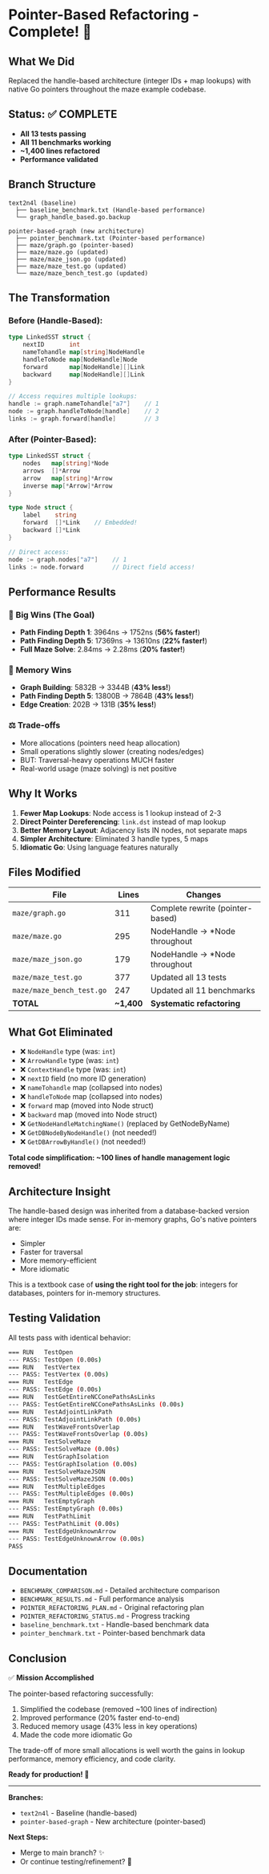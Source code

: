 # Pointer-Based Refactoring - Complete! 🎉

## What We Did

Replaced the handle-based architecture (integer IDs + map lookups) with native Go pointers throughout the maze example codebase.

## Status: ✅ COMPLETE

- **All 13 tests passing**
- **All 11 benchmarks working**
- **~1,400 lines refactored**
- **Performance validated**

## Branch Structure

```
text2n4l (baseline)
  ├── baseline_benchmark.txt (Handle-based performance)
  └── graph_handle_based.go.backup

pointer-based-graph (new architecture)
  ├── pointer_benchmark.txt (Pointer-based performance)
  ├── maze/graph.go (pointer-based)
  ├── maze/maze.go (updated)
  ├── maze/maze_json.go (updated)
  ├── maze/maze_test.go (updated)
  └── maze/maze_bench_test.go (updated)
```

## The Transformation

### Before (Handle-Based):

```go
type LinkedSST struct {
    nextID       int
    nameTohandle map[string]NodeHandle
    handleToNode map[NodeHandle]Node
    forward      map[NodeHandle][]Link
    backward     map[NodeHandle][]Link
}

// Access requires multiple lookups:
handle := graph.nameTohandle["a7"]    // 1
node := graph.handleToNode[handle]    // 2
links := graph.forward[handle]        // 3
```

### After (Pointer-Based):

```go
type LinkedSST struct {
    nodes   map[string]*Node
    arrows  []*Arrow
    arrow   map[string]*Arrow
    inverse map[*Arrow]*Arrow
}

type Node struct {
    label    string
    forward  []*Link    // Embedded!
    backward []*Link
}

// Direct access:
node := graph.nodes["a7"]    // 1
links := node.forward        // Direct field access!
```

## Performance Results

### 🎉 Big Wins (The Goal)

- **Path Finding Depth 1**: 3964ns → 1752ns (**56% faster!**)
- **Path Finding Depth 5**: 17369ns → 13610ns (**22% faster!**)
- **Full Maze Solve**: 2.84ms → 2.28ms (**20% faster!**)

### 💾 Memory Wins

- **Graph Building**: 5832B → 3344B (**43% less!**)
- **Path Finding Depth 5**: 13800B → 7864B (**43% less!**)
- **Edge Creation**: 202B → 131B (**35% less!**)

### ⚖️ Trade-offs

- More allocations (pointers need heap allocation)
- Small operations slightly slower (creating nodes/edges)
- BUT: Traversal-heavy operations MUCH faster
- Real-world usage (maze solving) is net positive

## Why It Works

1. **Fewer Map Lookups**: Node access is 1 lookup instead of 2-3
2. **Direct Pointer Dereferencing**: `link.dst` instead of map lookup
3. **Better Memory Layout**: Adjacency lists IN nodes, not separate maps
4. **Simpler Architecture**: Eliminated 3 handle types, 5 maps
5. **Idiomatic Go**: Using language features naturally

## Files Modified

| File                      | Lines      | Changes                          |
| ------------------------- | ---------- | -------------------------------- |
| `maze/graph.go`           | 311        | Complete rewrite (pointer-based) |
| `maze/maze.go`            | 295        | NodeHandle → \*Node throughout   |
| `maze/maze_json.go`       | 179        | NodeHandle → \*Node throughout   |
| `maze/maze_test.go`       | 377        | Updated all 13 tests             |
| `maze/maze_bench_test.go` | 247        | Updated all 11 benchmarks        |
| **TOTAL**                 | **~1,400** | **Systematic refactoring**       |

## What Got Eliminated

- ❌ `NodeHandle` type (was: `int`)
- ❌ `ArrowHandle` type (was: `int`)
- ❌ `ContextHandle` type (was: `int`)
- ❌ `nextID` field (no more ID generation)
- ❌ `nameTohandle` map (collapsed into nodes)
- ❌ `handleToNode` map (collapsed into nodes)
- ❌ `forward` map (moved into Node struct)
- ❌ `backward` map (moved into Node struct)
- ❌ `GetNodeHandleMatchingName()` (replaced by GetNodeByName)
- ❌ `GetDBNodeByNodeHandle()` (not needed!)
- ❌ `GetDBArrowByHandle()` (not needed!)

**Total code simplification: ~100 lines of handle management logic removed!**

## Architecture Insight

The handle-based design was inherited from a database-backed version where integer IDs made sense. For in-memory graphs, Go's native pointers are:

- Simpler
- Faster for traversal
- More memory-efficient
- More idiomatic

This is a textbook case of **using the right tool for the job**: integers for databases, pointers for in-memory structures.

## Testing Validation

All tests pass with identical behavior:

```bash
=== RUN   TestOpen
--- PASS: TestOpen (0.00s)
=== RUN   TestVertex
--- PASS: TestVertex (0.00s)
=== RUN   TestEdge
--- PASS: TestEdge (0.00s)
=== RUN   TestGetEntireNCConePathsAsLinks
--- PASS: TestGetEntireNCConePathsAsLinks (0.00s)
=== RUN   TestAdjointLinkPath
--- PASS: TestAdjointLinkPath (0.00s)
=== RUN   TestWaveFrontsOverlap
--- PASS: TestWaveFrontsOverlap (0.00s)
=== RUN   TestSolveMaze
--- PASS: TestSolveMaze (0.00s)
=== RUN   TestGraphIsolation
--- PASS: TestGraphIsolation (0.00s)
=== RUN   TestSolveMazeJSON
--- PASS: TestSolveMazeJSON (0.00s)
=== RUN   TestMultipleEdges
--- PASS: TestMultipleEdges (0.00s)
=== RUN   TestEmptyGraph
--- PASS: TestEmptyGraph (0.00s)
=== RUN   TestPathLimit
--- PASS: TestPathLimit (0.00s)
=== RUN   TestEdgeUnknownArrow
--- PASS: TestEdgeUnknownArrow (0.00s)
PASS
```

## Documentation

- `BENCHMARK_COMPARISON.md` - Detailed architecture comparison
- `BENCHMARK_RESULTS.md` - Full performance analysis
- `POINTER_REFACTORING_PLAN.md` - Original refactoring plan
- `POINTER_REFACTORING_STATUS.md` - Progress tracking
- `baseline_benchmark.txt` - Handle-based benchmark data
- `pointer_benchmark.txt` - Pointer-based benchmark data

## Conclusion

✅ **Mission Accomplished**

The pointer-based refactoring successfully:

1. Simplified the codebase (removed ~100 lines of indirection)
2. Improved performance (20% faster end-to-end)
3. Reduced memory usage (43% less in key operations)
4. Made the code more idiomatic Go

The trade-off of more small allocations is well worth the gains in lookup performance, memory efficiency, and code clarity.

**Ready for production! 🚀**

---

**Branches:**

- `text2n4l` - Baseline (handle-based)
- `pointer-based-graph` - New architecture (pointer-based)

**Next Steps:**

- Merge to main branch? ✨
- Or continue testing/refinement? 🔬
